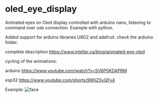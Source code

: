 # oled_eye_display
Animated eyes on Oled display controlled with arduino nano, listening to command over usb connection.  Example with python.

Added support for arduino libraries U8G2 and adafruit. check the arduino folder.

complete description
  https://www.intellar.ca/blog/animated-eye-oled
  
cycling of the animations:

arduino  https://www.youtube.com/watch?v=SV6P0KDAPRM

esp32    https://www.youtube.com/shorts/9WIiZSyQFy4

Example:
![face](https://github.com/intellar/oled_eye_display/assets/120540765/df08cd13-18a7-4cb7-ba06-3e5da848b927)







